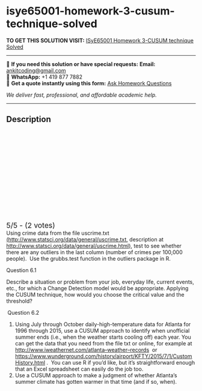 # isye65001-homework-3-cusum-technique-solved
**TO GET THIS SOLUTION VISIT:** [ISyE65001 Homework 3-CUSUM technique Solved](https://www.ankitcodinghub.com/product/isye65001-homework-3-cusum-technique-solved/)


---

📩 **If you need this solution or have special requests:** **Email:** ankitcoding@gmail.com  
📱 **WhatsApp:** +1 419 877 7882  
📄 **Get a quote instantly using this form:** [Ask Homework Questions](https://www.ankitcodinghub.com/services/ask-homework-questions/)

*We deliver fast, professional, and affordable academic help.*

---

<h2>Description</h2>



<div class="kk-star-ratings kksr-auto kksr-align-center kksr-valign-top" data-payload="{&quot;align&quot;:&quot;center&quot;,&quot;id&quot;:&quot;55471&quot;,&quot;slug&quot;:&quot;default&quot;,&quot;valign&quot;:&quot;top&quot;,&quot;ignore&quot;:&quot;&quot;,&quot;reference&quot;:&quot;auto&quot;,&quot;class&quot;:&quot;&quot;,&quot;count&quot;:&quot;2&quot;,&quot;legendonly&quot;:&quot;&quot;,&quot;readonly&quot;:&quot;&quot;,&quot;score&quot;:&quot;5&quot;,&quot;starsonly&quot;:&quot;&quot;,&quot;best&quot;:&quot;5&quot;,&quot;gap&quot;:&quot;4&quot;,&quot;greet&quot;:&quot;Rate this product&quot;,&quot;legend&quot;:&quot;5\/5 - (2 votes)&quot;,&quot;size&quot;:&quot;24&quot;,&quot;title&quot;:&quot;ISyE65001 Homework 3-CUSUM technique  Solved&quot;,&quot;width&quot;:&quot;138&quot;,&quot;_legend&quot;:&quot;{score}\/{best} - ({count} {votes})&quot;,&quot;font_factor&quot;:&quot;1.25&quot;}">

<div class="kksr-stars">

<div class="kksr-stars-inactive">
            <div class="kksr-star" data-star="1" style="padding-right: 4px">


<div class="kksr-icon" style="width: 24px; height: 24px;"></div>
        </div>
            <div class="kksr-star" data-star="2" style="padding-right: 4px">


<div class="kksr-icon" style="width: 24px; height: 24px;"></div>
        </div>
            <div class="kksr-star" data-star="3" style="padding-right: 4px">


<div class="kksr-icon" style="width: 24px; height: 24px;"></div>
        </div>
            <div class="kksr-star" data-star="4" style="padding-right: 4px">


<div class="kksr-icon" style="width: 24px; height: 24px;"></div>
        </div>
            <div class="kksr-star" data-star="5" style="padding-right: 4px">


<div class="kksr-icon" style="width: 24px; height: 24px;"></div>
        </div>
    </div>

<div class="kksr-stars-active" style="width: 138px;">
            <div class="kksr-star" style="padding-right: 4px">


<div class="kksr-icon" style="width: 24px; height: 24px;"></div>
        </div>
            <div class="kksr-star" style="padding-right: 4px">


<div class="kksr-icon" style="width: 24px; height: 24px;"></div>
        </div>
            <div class="kksr-star" style="padding-right: 4px">


<div class="kksr-icon" style="width: 24px; height: 24px;"></div>
        </div>
            <div class="kksr-star" style="padding-right: 4px">


<div class="kksr-icon" style="width: 24px; height: 24px;"></div>
        </div>
            <div class="kksr-star" style="padding-right: 4px">


<div class="kksr-icon" style="width: 24px; height: 24px;"></div>
        </div>
    </div>
</div>


<div class="kksr-legend" style="font-size: 19.2px;">
            5/5 - (2 votes)    </div>
    </div>
Using crime data from the file uscrime.txt <a href="http://www.statsci.org/data/general/uscrime.txt">(</a><u><a href="http://www.statsci.org/data/general/uscrime.txt">http://www.statsci.org/data/general/uscrime.txt</a></u><a href="http://www.statsci.org/data/general/uscrime.txt">,</a> description at <u><a href="http://www.statsci.org/data/general/uscrime.html">http://www.statsci.org/data/general/uscrime.html</a></u><a href="http://www.statsci.org/data/general/uscrime.html">)</a>, test to see whether there are any outliers in the last column (number of crimes per 100,000 people).&nbsp; Use the grubbs.test function in the outliers package in R.

Question 6.1

Describe a situation or problem from your job, everyday life, current events, etc., for which a Change Detection model would be appropriate. Applying the CUSUM technique, how would you choose the critical value and the threshold?

<strong>&nbsp;</strong>Question 6.2

<ol>
<li>Using July through October daily-high-temperature data for Atlanta for 1996 through 2015, use a CUSUM approach to identify when unofficial summer ends (i.e., when the weather starts cooling off) each year. You can get the data that you need from the file txt or online, for example at <u><a href="https://www.iweathernet.com/atlanta-weather-records">http://www.iweathernet.com/atlanta</a><a href="https://www.iweathernet.com/atlanta-weather-records">–</a><a href="https://www.iweathernet.com/atlanta-weather-records">weather</a><a href="https://www.iweathernet.com/atlanta-weather-records">–</a><a href="https://www.iweathernet.com/atlanta-weather-records">records</a></u> &nbsp;or <u><a href="https://www.wunderground.com/history/airport/KFTY/2015/7/1/CustomHistory.html">https://www.wunderground.com/history/airport/KFTY/2015/7/1/CustomHistory.html</a></u> .&nbsp; You can use R if you’d like, but it’s straightforward enough that an Excel spreadsheet can easily do the job too.</li>
<li>Use a CUSUM approach to make a judgment of whether Atlanta’s summer climate has gotten warmer in that time (and if so, when).</li>
</ol>
